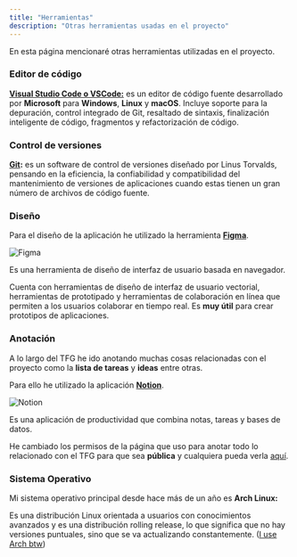 ```yaml
---
title: "Herramientas"
description: "Otras herramientas usadas en el proyecto"
---
```


En esta página mencionaré otras herramientas utilizadas en el proyecto.

### Editor de código
**[Visual Studio Code o VSCode:](https://code.visualstudio.com/)** es un editor de código fuente desarrollado por **Microsoft** para **Windows**, **Linux** y **macOS**. Incluye soporte para la depuración, control integrado de Git, resaltado de sintaxis, finalización inteligente de código, fragmentos y refactorización de código.

### Control de versiones
**[Git](https://git-scm.com):** es un software de control de versiones diseñado por Linus Torvalds, pensando en la eficiencia, la confiabilidad y compatibilidad del mantenimiento de versiones de aplicaciones cuando estas tienen un gran número de archivos de código fuente.


### Diseño

Para el diseño de la aplicación he utilizado la herramienta **[Figma](https://figma.com)**.

![Figma](/figma-landing.png)

Es una herramienta de diseño de interfaz de usuario basada en navegador.

Cuenta con herramientas de diseño de interfaz de usuario vectorial, herramientas de prototipado y herramientas de colaboración en
línea que permiten a los usuarios colaborar en tiempo real. Es **muy útil** para crear prototipos de aplicaciones.

### Anotación

A lo largo del TFG he ido anotando muchas cosas relacionadas con el proyecto como la **lista de tareas** y **ideas** entre otras.

Para ello he utilizado la aplicación **[Notion](https://notion.so)**.

![Notion](/notion-landing.png)

Es una aplicación de productividad que combina notas, tareas y bases de datos.

He cambiado los permisos de la página que uso para anotar todo lo relacionado con el TFG para que sea **pública** y cualquiera pueda verla
[aquí](https://mmbh.notion.site/TFG-63772c2f733a45d1a62858dfad510b6f?pvs=4).

### Sistema Operativo
Mi sistema operativo principal desde hace más de un año es **Arch Linux:**

Es una distribución Linux orientada a usuarios con conocimientos avanzados y es una distribución rolling release, lo que significa que no hay versiones puntuales, sino que se va actualizando constantemente.
([I use Arch btw](https://www.urbandictionary.com/define.php?term=i+use+arch+btw))